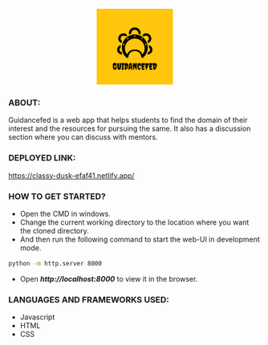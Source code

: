
<p align="center">
    <a href="" target="_blank">
        <img width="30%" height="50%" src="images\guidanceFED.png"  >
    </a>
   </p>


### ABOUT:
Guidancefed is a web app that helps students to find the domain of their interest and the resources for pursuing the same. It also has a discussion section where you can discuss with mentors.

### DEPLOYED LINK:
  https://classy-dusk-efaf41.netlify.app/
  

### HOW TO GET STARTED?

- Open the CMD in windows.
- Change the current working directory to the location where you want the cloned directory.
- And then run the following command to start the web-UI in development mode.
```sh
python -m http.server 8000
```
- Open ***http://localhost:8000*** to view it in the browser.

### LANGUAGES AND FRAMEWORKS USED:

- Javascript
- HTML
- CSS
</br>
</br>



